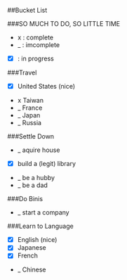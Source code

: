 ##Bucket List

###SO MUCH TO DO, SO LITTLE TIME
*  x  : complete
*  _  : imcomplete
* [x] : in progress

###Travel
* [x] United States (nice)
* x Taiwan
* _ France
* _ Japan
* _ Russia

###Settle Down
* _ aquire house
* [x] build a (legit) library
* _ be a hubby
* _ be a dad

###Do Binis
* _ start a company

###Learn to Language
* [x] English (nice)
* [x] Japanese
* [x] French
* _ Chinese
